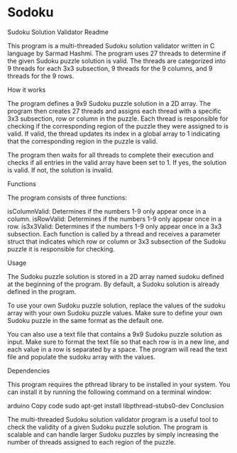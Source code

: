 # Sodoku
Sudoku Solution Validator Readme

This program is a multi-threaded Sudoku solution validator written in C language by Sarmad Hashmi. The program uses 27 threads to determine if the given Sudoku puzzle solution is valid. The threads are categorized into 9 threads for each 3x3 subsection, 9 threads for the 9 columns, and 9 threads for the 9 rows.

How it works

The program defines a 9x9 Sudoku puzzle solution in a 2D array. The program then creates 27 threads and assigns each thread with a specific 3x3 subsection, row or column in the puzzle. Each thread is responsible for checking if the corresponding region of the puzzle they were assigned to is valid. If valid, the thread updates its index in a global array to 1 indicating that the corresponding region in the puzzle is valid.

The program then waits for all threads to complete their execution and checks if all entries in the valid array have been set to 1. If yes, the solution is valid. If not, the solution is invalid.

Functions

The program consists of three functions:

isColumnValid: Determines if the numbers 1-9 only appear once in a column.
isRowValid: Determines if the numbers 1-9 only appear once in a row.
is3x3Valid: Determines if the numbers 1-9 only appear once in a 3x3 subsection.
Each function is called by a thread and receives a parameter struct that indicates which row or column or 3x3 subsection of the Sudoku puzzle it is responsible for checking.

Usage

The Sudoku puzzle solution is stored in a 2D array named sudoku defined at the beginning of the program. By default, a Sudoku solution is already defined in the program.

To use your own Sudoku puzzle solution, replace the values of the sudoku array with your own Sudoku puzzle values. Make sure to define your own Sudoku puzzle in the same format as the default one.

You can also use a text file that contains a 9x9 Sudoku puzzle solution as input. Make sure to format the text file so that each row is in a new line, and each value in a row is separated by a space. The program will read the text file and populate the sudoku array with the values.

Dependencies

This program requires the pthread library to be installed in your system. You can install it by running the following command on a terminal window:

arduino
Copy code
sudo apt-get install libpthread-stubs0-dev
Conclusion

The multi-threaded Sudoku solution validator program is a useful tool to check the validity of a given Sudoku puzzle solution. The program is scalable and can handle larger Sudoku puzzles by simply increasing the number of threads assigned to each region of the puzzle.
